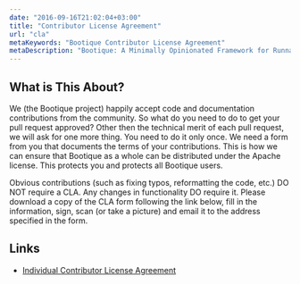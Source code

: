 ```yaml
---
date: "2016-09-16T21:02:04+03:00"
title: "Contributor License Agreement"
url: "cla"
metaKeywords: "Bootique Contributor License Agreement"
metaDescription: "Bootique: A Minimally Opinionated Framework for Runnable Java Apps - Contributor License Agreement"
---
```

## What is This About?

We (the Bootique project) happily accept code and documentation contributions from the community. So what
do you need to do to get your pull request approved? Other then the technical merit of each pull request,
we will ask for one more thing. You need to do it only once. We need a form from you that documents the
terms of your contributions. This is how we can ensure that Bootique as a whole can be distributed under
the Apache license. This protects you and protects all Bootique users.

Obvious contributions (such as fixing typos, reformatting the code, etc.) DO NOT require a CLA. Any
changes in functionality DO require it. Please download a copy of the CLA form following the link below,
fill in the information, sign, scan (or take a picture) and email it to the address specified in the form.

## Links

* [Individual Contributor License Agreement](https://www.objectstyle.com/f/cla/icla.pdf)
